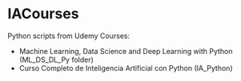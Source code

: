 # IACourses
Python scripts from Udemy Courses:
- Machine Learning, Data Science and Deep Learning with Python (ML_DS_DL_Py folder)
- Curso Completo de Inteligencia Artificial con Python (IA_Python)
